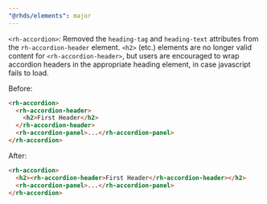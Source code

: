 ```yaml
---
"@rhds/elements": major
---
```

`<rh-accordion>`: Removed the `heading-tag` and `heading-text` attributes from the `rh-accordion-header` element.
`<h2>` (etc.) elements are no longer valid content for `<rh-accordion-header>`,
but users are encouraged to wrap accordion headers in the appropriate heading element, in case javascript fails to load.

Before:
```html
<rh-accordion>
  <rh-accordion-header>
    <h2>First Header</h2>
  </rh-accordion-header>
  <rh-accordion-panel>...</rh-accordion-panel>
</rh-accordion>
```

After:
```html
<rh-accordion>
  <h2><rh-accordion-header>First Header</rh-accordion-header></h2>
  <rh-accordion-panel>...</rh-accordion-panel>
</rh-accordion>
```
